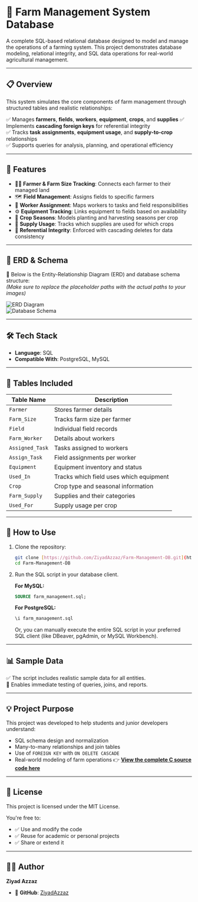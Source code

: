 # 🌾 Farm Management System Database

A complete SQL-based relational database designed to model and manage the operations of a farming system.
This project demonstrates database modeling, relational integrity, and SQL data operations for real-world agricultural management.

---

## 📋 Overview

This system simulates the core components of farm management through structured tables and realistic relationships:

✅ Manages **farmers**, **fields**, **workers**, **equipment**, **crops**, and **supplies**
✅ Implements **cascading foreign keys** for referential integrity  
✅ Tracks **task assignments**, **equipment usage**, and **supply-to-crop** relationships  
✅ Supports queries for analysis, planning, and operational efficiency

---

## 📝 Features

- 🧑‍🌾 **Farmer & Farm Size Tracking**: Connects each farmer to their managed land
- 🗺️ **Field Management**: Assigns fields to specific farmers
- 👷 **Worker Assignment**: Maps workers to tasks and field responsibilities
- ⚙️ **Equipment Tracking**: Links equipment to fields based on availability
- 🌱 **Crop Seasons**: Models planting and harvesting seasons per crop
- 🧪 **Supply Usage**: Tracks which supplies are used for which crops
- 🔄 **Referential Integrity**: Enforced with cascading deletes for data consistency

---

## 🧩 ERD & Schema

📸 Below is the Entity-Relationship Diagram (ERD) and database schema structure:  
*(Make sure to replace the placeholder paths with the actual paths to your images)*

![ERD Diagram](./erd.jpg)  
![Database Schema](./schema.jpg)

---

## 🛠️ Tech Stack

- **Language**: SQL
- **Compatible With**: PostgreSQL, MySQL

---

## 📁 Tables Included

| Table Name       | Description                                   |
|------------------|-----------------------------------------------|
| `Farmer`         | Stores farmer details                         |
| `Farm_Size`      | Tracks farm size per farmer                   |
| `Field`          | Individual field records                      |
| `Farm_Worker`    | Details about workers                         |
| `Assigned_Task`  | Tasks assigned to workers                     |
| `Assign_Task`    | Field assignments per worker                  |
| `Equipment`      | Equipment inventory and status                |
| `Used_In`        | Tracks which field uses which equipment       |
| `Crop`           | Crop type and seasonal information            |
| `Farm_Supply`    | Supplies and their categories                 |
| `Used_For`       | Supply usage per crop                         |

---

## 🚀 How to Use

1.  Clone the repository:
    ```bash
    git clone [https://github.com/ZiyadAzzaz/Farm-Management-DB.git](https://github.com/ZiyadAzzaz/Farm-Management-DB.git)
    cd Farm-Management-DB
    ```

2.  Run the SQL script in your database client.

    **For MySQL:**
    ```sql
    SOURCE farm_management.sql;
    ```

    **For PostgreSQL:**
    ```sql
    \i farm_management.sql
    ```
    Or, you can manually execute the entire SQL script in your preferred SQL client (like DBeaver, pgAdmin, or MySQL Workbench).

---

## 📊 Sample Data

✅ The script includes realistic sample data for all entities.  
🧪 Enables immediate testing of queries, joins, and reports.

---

## 💡 Project Purpose

This project was developed to help students and junior developers understand:

- SQL schema design and normalization
- Many-to-many relationships and join tables
- Use of `FOREIGN KEY` with `ON DELETE CASCADE`
- Real-world modeling of farm operations
👉 **[View the complete C source code here](https://github.com/ZiyadAzzaz/Farm-Managment-DB/blob/main/Final-Report.pdf)**
---

## 🪪 License

This project is licensed under the MIT License.

You're free to:
- ✅ Use and modify the code
- ✅ Reuse for academic or personal projects
- ✅ Share or extend it

---

## 👨‍💻 Author

**Ziyad Azzaz**
- 🔗 **GitHub**: [ZiyadAzzaz](https://github.com/ZiyadAzzaz)
